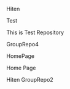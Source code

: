 
Hiten





Test


This is Test Repository

GroupRepo4




HomePage


Home Page




Hiten
GroupRepo2




